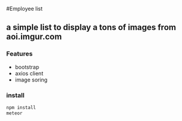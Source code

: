 #Employee list
## a simple list to display a tons of images from aoi.imgur.com 
### Features
- bootstrap
- axios client
- image soring

### install

```sh
npm install 
meteor
```

